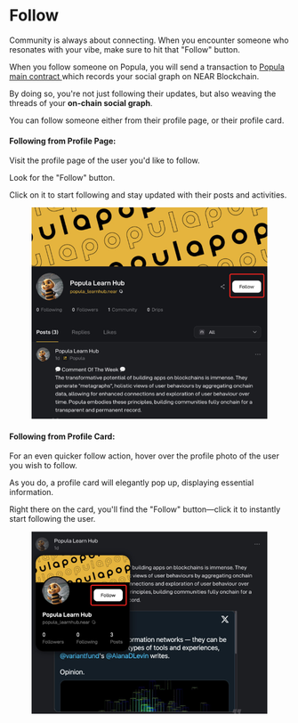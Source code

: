 # Follow

Community is always about connecting. When you encounter someone who resonates with your vibe, make sure to hit that "Follow" button.&#x20;

When you follow someone on Popula, you will send a transaction to [Popula main contract ](https://nearblocks.io/address/app.popula.near)which records your social graph on NEAR Blockchain.

By doing so, you're not just following their updates, but also weaving the threads of your **on-chain social graph**.

You can follow someone either from their profile page, or their profile card.

#### **Following from Profile Page:**&#x20;

Visit the profile page of the user you'd like to follow.&#x20;

Look for the "Follow" button.

Click on it to start following and stay updated with their posts and activities.

<figure><img src="../.gitbook/assets/image (21).png" alt=""><figcaption></figcaption></figure>

#### **Following from Profile Card:**&#x20;

For an even quicker follow action, hover over the profile photo of the user you wish to follow.&#x20;

As you do, a profile card will elegantly pop up, displaying essential information.&#x20;

Right there on the card, you'll find the "Follow" button—click it to instantly start following the user.

<figure><img src="../.gitbook/assets/image (22).png" alt=""><figcaption></figcaption></figure>
